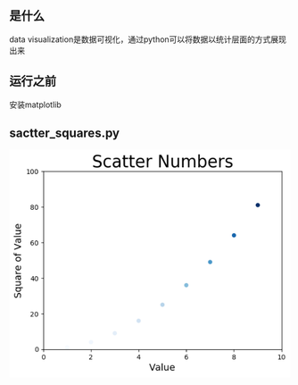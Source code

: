 ## 是什么

data visualization是数据可视化，通过python可以将数据以统计层面的方式展现出来

## 运行之前

安装matplotlib

## sactter_squares.py

![scatter square](square_plot.png)

